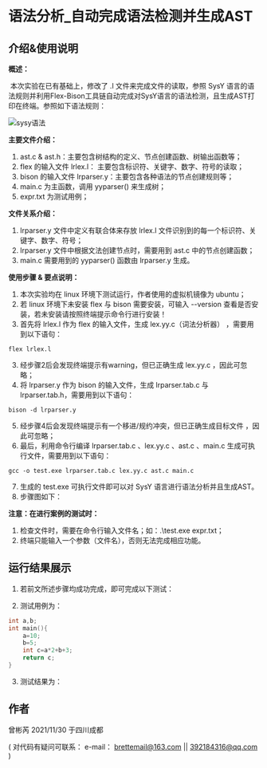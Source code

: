 # 语法分析_自动完成语法检测并生成AST

## 介绍&使用说明

**概述：**

​		本次实验在已有基础上，修改了 .l 文件来完成文件的读取，参照 SysY 语言的语法规则并利用Flex-Bison工具链自动完成对SysY语言的语法检测，且生成AST打印在终端。参照如下语法规则：

![sysy语法](https://images.gitee.com/uploads/images/2021/1117/165328_aa4cae8e_9865699.png "RW]X@(~OTOF}4JZOZ9EJGY2.png")

**主要文件介绍：**

1. ast.c & ast.h：主要包含树结构的定义、节点创建函数、树输出函数等；
2. flex 的输入文件 lrlex.l： 主要包含标识符、关键字、数字、符号的读取；
3. bison 的输入文件 lrparser.y：主要包含各种语法的节点创建规则等；
4. main.c 为主函数，调用 yyparser() 来生成树；
5. expr.txt 为测试用例；

**文件关系介绍：**

1. lrparser.y 文件中定义有联合体来存放 lrlex.l 文件识别到的每一个标识符、关键字、数字、符号；
2. lrparser.y 文件中根据文法创建节点时，需要用到 ast.c 中的节点创建函数；
3. main.c 需要用到的 yyparser() 函数由 lrparser.y 生成。

**使用步骤 & 要点说明：**

1. 本次实验均在 linux 环境下测试运行，作者使用的虚拟机镜像为 ubuntu；
2. 若 linux 环境下未安装 flex 与 bison 需要安装，可输入 --version 查看是否安装，若未安装请按照终端提示命令行进行安装！
3. 首先将 lrlex.l 作为 flex 的输入文件，生成 lex.yy.c（词法分析器） ，需要用到以下语句：

~~~ 
flex lrlex.l
~~~

3. 经步骤2后会发现终端提示有warning，但已正确生成 lex.yy.c ，因此可忽略；
4. 将 lrparser.y 作为 bison 的输入文件，生成 lrparser.tab.c 与 lrparser.tab.h，需要用到以下语句：

~~~ 
bison -d lrparser.y
~~~

5. 经步骤4后会发现终端提示有一个移进/规约冲突，但已正确生成目标文件 ，因此可忽略；
6. 最后，利用命令行编译 lrparser.tab.c  、lex.yy.c 、ast.c 、main.c 生成可执行文件，需要用到以下语句：

~~~ 
gcc -o test.exe lrparser.tab.c lex.yy.c ast.c main.c
~~~

7. 生成的 test.exe 可执行文件即可以对 SysY 语言进行语法分析并且生成AST。
8. 步骤图如下：



 **注意：在进行案例的测试时：**

1. 检查文件时，需要在命令行输入文件名；如：.\test.exe  expr.txt；
2. 终端只能输入一个参数（文件名），否则无法完成相应功能。

## 运行结果展示

1. 若前文所述步骤均成功完成，即可完成以下测试：


2. 测试用例为：

```c
int a,b;
int main(){
    a=10;
    b=5;
    int c=a*2+b+3;
    return c;
}
```
3. 测试结果为：



## 作者
曾彬芮 2021/11/30 于四川成都

( 对代码有疑问可联系： e-mail： brettemail@163.com || 392184316@qq.com )